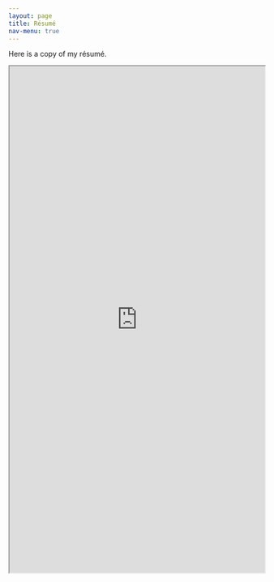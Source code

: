 ```yaml
---
layout: page
title: Résumé
nav-menu: true
---
```


Here is a copy of my résumé.

<iframe src="https://docs.google.com/document/d/e/2PACX-1vR5B-M9stT4jtiKrV_i4e1ZJuaQZ9PTJUXmFbNmUU-AgHy-nP38dGJbgoxu9sTK-Ihk4oX7c43PJ85V/pub?embedded=true" width="100%" height="1000px"><iframe>
